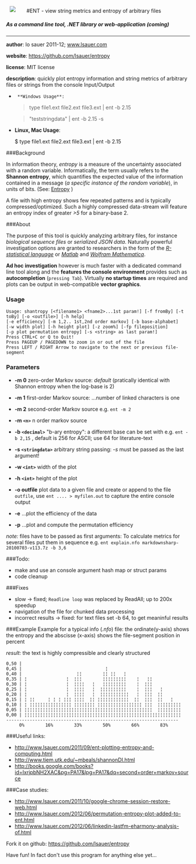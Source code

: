 <img src="https://lh5.googleusercontent.com/-Jd8x1W5KoNo/T_AhYh2yBgI/AAAAAAAAA7k/lTf7p_Vz-7s/s800/ent_logo.png" style="border:0px; margin:10px; margin-right:30px; float:left;">


#ENT - view string metrics and entropy of arbitrary files
##### *As a command line tool, .NET library or web-application (coming)*

---

**author**: lo sauer 2011-12; www.lsauer.com

**website**: https://github.com/lsauer/entropy

**license**: MIT license

**description**: quickly plot entropy information and string metrics of arbitrary files or strings from the console Input/Output

<example>

 * 
		**Windows Usage**: 	
    > type file1.ext file2.ext file3.ext | ent -b 2.15

	> "teststringdata" | ent -b 2.15 -s

 *	
	**Linux, Mac Usage**: 

    $ type file1.ext file2.ext file3.ext | ent -b 2.15 

</example>


###Background


In information theory, *entropy* is a measure of the uncertainty associated with a random variable. Informatically, the term usually refers to the **Shannon entropy**, which quantifies the expected value of the information contained in a message (*a specific instance of the random variable*), in units of bits. (See: [Entropy](http://en.wikipedia.org/wiki/Entropy_(information_theory)) )

A file with high entropy shows few repeated patterns and is typically compressed/optimized.  Such a highly compressed data-stream will feature an entropy index of greater *>5* for a binary-base 2.

###About

The purpose of this tool is quickly analyzing arbitrary files, for instance *biological sequence files* or *serialized JSON data*. Naturally powerful investigation options are granted to researchers in the form of the *[R-statistical language](http://www.r-project.org/ "The R Project for Statistical Computing")* or *[Matlab](http://www.mathworks.com/products/matlab/)* and *[Wolfram Mathematica](http://www.wolfram.com/mathematica/)*.

**Ad hoc investigation** however is much faster with a dedicated command line tool along and the **features the console environment** provides such as **autocompletion** (`pressing Tab`). Virtually **no startup times** are required and plots can be output in web-compatible **vector graphics**.

### Usage
    Usage: shantropy [<filename1> <fname2>...1st param!] [-f fromBy] [-t toBy] [-o <outfile>] [-h help]
    [-e efficiency] [-m 1,2.. 1st,2nd order markov] [-b base-alphabet]
    [-w width plot] [-h height plot] [-z zoom%] [-fp fileposition]
    [-p plot permutation entropy] [-s <string> as last param!]
    Press CTRL+C or Q to Quit!
    Press PAGEUP / PAGEDOWN to zoom in or out of the file
    Press LEFT / RIGHT Arrow to navigate to the next or previous file-segment


### Parameters
- **-m 0** zero-order Markov source: *default* (pratically identical with Shannon entropy when the log-base is 2)
- **-m 1** first-order Markov source: ...number of linked characters is one
- **-m 2** second-order Markov source e.g. `ent -m 2`
- **-m `<n>`** n order markov source
- **-b `<decimal>`** "b-ary entropy": a different base can be set with e.g. `ent -b 2,15` , default is 256 for ASCII; use 64 for literature-text

- **-s `<stringdata>`** arbitrary string passing: *-s* must be passed as the last argument!

- **-w `<int>`** width of the plot
- **-h `<int>`** height of the plot

- **-o outfile** plot data to a given file and create or append to the file `outfile`,
use `ent .... > myfilen.out` to capture the entire console output

- **-e** ...plot the efficiency of the data
- **-p** ...plot and compute the permutation efficiency

*note:* files have to be passed as first arguments:
To calculate metrics for several files put them in sequence e.g. `ent explain.nfo markdownsharp-20100703-v113.7z -b 3,6`


###Todo: 
- make and use an console argument hash map or struct params
- code cleanup

###Fixes
- slow -> fixed; `Readline loop` was replaced by ReadAll; up to 200x speedup
- navigation of the file for chunked data processing
- incorrect results -> fixed: for text files set -b 64, to get meaninful results

###Example
Example for a typical info (*.nfo*) file:
the ordinate(y-axis) shows the entropy and the abscisse (x-axis) shows the file-segment position in percent

*result:* the text is highly compressible and clearly structured

	0,50 |
	0,45 |                                ¦
	0,40 |                     ¦¦        ¦¦ ¦¦   ¦
	0,35 | ¦               ¦  ¦¦¦        ¦¦¦¦¦¦¦¦¦    ¦   ¦¦
	0,30 | ¦               ¦  ¦¦¦¦   ¦   ¦¦¦¦¦¦¦¦¦    ¦  ¦¦¦
	0,25 | ¦               ¦  ¦¦¦¦   ¦  ¦¦¦¦¦¦¦¦¦¦    ¦  ¦¦¦   ¦
	0,20 | ¦               ¦  ¦¦¦¦   ¦  ¦¦¦¦¦¦¦¦¦¦¦   ¦  ¦¦¦  ¦¦
	0,15 | ¦ ¦¦     ¦ ¦ ¦ ¦¦¦ ¦¦¦¦  ¦¦ ¦¦¦¦¦¦¦¦¦¦¦¦  ¦¦  ¦¦¦  ¦¦   ¦
	0,10 | ¦ ¦¦¦¦¦¦¦¦¦¦¦¦¦¦¦¦ ¦¦¦¦¦¦¦¦ ¦¦¦¦¦¦¦¦¦¦¦¦¦¦¦¦¦ ¦¦¦  ¦¦¦¦¦¦¦¦¦
	0,05 | ¦¦¦¦¦¦¦¦¦¦¦¦¦¦¦¦¦¦¦¦¦¦¦¦¦¦¦¦¦¦¦¦¦¦¦¦¦¦¦¦¦¦¦¦¦¦¦¦¦  ¦¦¦¦¦¦¦¦¦
	0,00 | ¦¦¦¦¦¦¦¦¦¦¦¦¦¦¦¦¦¦¦¦¦¦¦¦¦¦¦¦¦¦¦¦¦¦¦¦¦¦¦¦¦¦¦¦¦¦¦¦¦¦¦¦¦¦¦¦¦¦¦¦
	------------------------------------------------------------------
	     0%        16%        33%        50%        66%        83%

###Useful links: 
- http://www.lsauer.com/2011/09/ent-plotting-entropy-and-computing.html
- http://www.tiem.utk.edu/~mbeals/shannonDI.html
- http://books.google.com/books?id=IxrjpbNH2XAC&pg=PA17&lpg=PA17&dq=second+order+markov+source

###Case studies:
- http://www.lsauer.com/2011/10/google-chrome-session-restore-web.html
- http://www.lsauer.com/2012/06/permutation-entropy-plot-added-to-ent.html
- http://www.lsauer.com/2012/06/linkedin-lastfm-eharmony-analysis-of.html


Fork it on github: https://github.com/lsauer/entropy

Have fun! In fact don't use this program for anything else yet...
